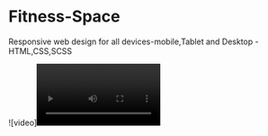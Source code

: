 # Fitness-Space

Responsive web design for all devices-mobile,Tablet and Desktop - HTML,CSS,SCSS

![video]<video src="./Fitness.mov" width="220" autoplay></video>

